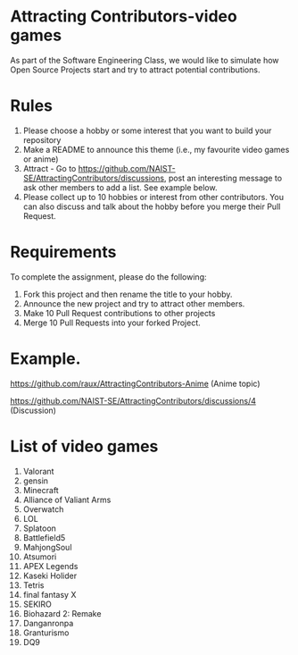 # Attracting Contributors-video games
As part of the Software Engineering Class, we would like to simulate how Open Source Projects start and try to attract potential contributions.

# Rules

1. Please choose a hobby or some interest that you want to build your repository
2. Make a README to announce this theme (i.e., my favourite video games or anime)
3. Attract - Go to https://github.com/NAIST-SE/AttractingContributors/discussions, post an interesting message to ask other members to add a list. See example below.
4. Please collect up to 10 hobbies or interest from other contributors. You can also discuss and talk about the hobby before you merge their Pull Request.

# Requirements
To complete the assignment, please do the following:
1. Fork this project and then rename the title to your hobby. 
2. Announce the new project and try to attract other members.
3. Make 10 Pull Request contributions to other projects
4. Merge 10 Pull Requests into your forked Project.

# Example. 
https://github.com/raux/AttractingContributors-Anime (Anime topic)

https://github.com/NAIST-SE/AttractingContributors/discussions/4 (Discussion)

# List of video games

1. Valorant
2. gensin
3. Minecraft
4. Alliance of Valiant Arms
5. Overwatch
6. LOL
7. Splatoon
8. Battlefield5
9. MahjongSoul
10. Atsumori
11. APEX Legends
12. Kaseki Holider
13. Tetris
14. final fantasy X
15. SEKIRO
16. Biohazard 2: Remake
17. Danganronpa
18. Granturismo
19. DQ9
